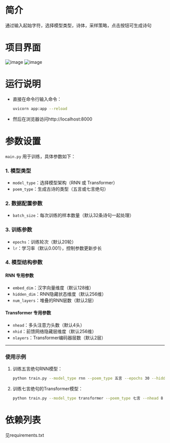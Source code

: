 # 简介
通过输入起始字符，选择模型类型，诗体，采样策略，点击按钮可生成诗句
# 项目界面
![image](https://github.com/user-attachments/assets/bc61bc9a-4ccb-46c2-bfa7-ab7f89b46566)
![image](https://github.com/user-attachments/assets/b3b72cca-e568-4a72-8f5c-2e2dcbebce0d)


# 运⾏说明

- 直接在命令行输入命令：
   ```bash
   uvicorn app:app --reload
- 然后在浏览器访问http://localhost:8000

# 参数设置

`main.py` 用于训练，具体参数如下：

### 1. 模型类型
- `model_type`：选择模型架构（RNN 或 Transformer）  
- `poem_type`：生成古诗的类型（五言或七言绝句）

### 2. 数据配置参数
- `batch_size`：每次训练的样本数量（默认32条诗句一起处理）

### 3. 训练参数
- `epochs`：训练轮次（默认20轮）  
- `lr`：学习率（默认0.001），控制参数更新步长

### 4. 模型结构参数
#### RNN 专用参数
- `embed_dim`：汉字向量维度（默认128维）  
- `hidden_dim`：RNN隐藏状态维度（默认256维）  
- `num_layers`：堆叠的RNN层数（默认2层）

#### Transformer 专用参数
- `nhead`：多头注意力头数（默认4头）  
- `nhid`：前馈网络隐藏层维度（默认256维）  
- `nlayers`：Transformer编码器层数（默认2层）

---

### 使用示例
1. 训练五言绝句RNN模型：  
   ```bash
   python train.py --model_type rnn --poem_type 五言 --epochs 30 --hidden_dim 512

2. 训练七言绝句的Transformer模型：  
   ```bash
   python train.py --model_type transformer --poem_type 七言 --nhead 8 --nhid 512

# 依赖列表
见requirements.txt
